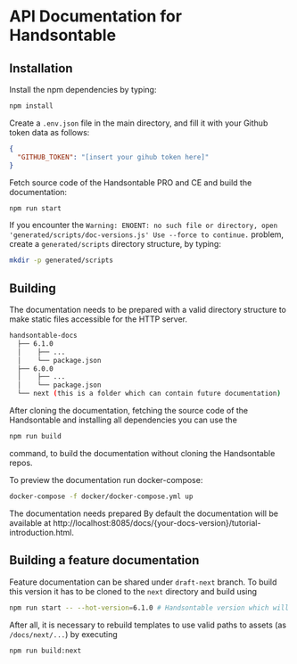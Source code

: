 # API Documentation for Handsontable

## Installation
Install the npm dependencies by typing:
```sh
npm install
```
Create a `.env.json` file in the main directory, and fill it with your Github token data as follows:
```json
{
  "GITHUB_TOKEN": "[insert your gihub token here]"
}
```
Fetch source code of the Handsontable PRO and CE and build the documentation:
```sh
npm run start
```
If you encounter the
`Warning: ENOENT: no such file or directory, open 'generated/scripts/doc-versions.js' Use --force to continue.`
problem, create a `generated/scripts` directory structure, by typing:
```sh
mkdir -p generated/scripts
```

## Building
The documentation needs to be prepared with a valid directory structure to make static files accessible for the HTTP server. 
```bash
handsontable-docs
  ├── 6.1.0
  │    ├── ...
  │    └── package.json
  ├── 6.0.0
  │    ├── ...
  │    └── package.json
  └── next (this is a folder which can contain future documentation)
```
After cloning the documentation, fetching the source code of the Handsontable and installing all dependencies you can use the
```sh
npm run build
```
command, to build the documentation without cloning the Handsontable repos.

To preview the documentation run docker-compose:
```sh
docker-compose -f docker/docker-compose.yml up
```
The documentation needs prepared 
By default the documentation will be available at http://localhost:8085/docs/{your-docs-version}/tutorial-introduction.html.

## Building a feature documentation
Feature documentation can be shared under `draft-next` branch. To build this version it has to be cloned to the `next` directory and build using
```sh
npm run start -- --hot-version=6.1.0 # Handsontable version which will be used to build API Ref
```
After all, it is necessary to rebuild templates to use valid paths to assets (as `/docs/next/...`) by executing
```sh
npm run build:next
```
